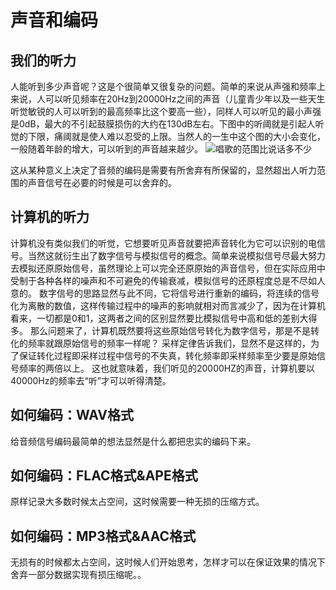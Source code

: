 # 声音和编码

## 我们的听力

人能听到多少声音呢？这是个很简单又很复杂的问题。简单的来说从声强和频率上来说，人可以听见频率在20Hz到20000Hz之间的声音（儿童青少年以及一些天生听觉敏锐的人可以听到的最高频率比这个要高一些），同样人可以听见的最小声强是0dB，最大的不引起鼓膜损伤的大约在130dB左右。下图中的听阈就是引起人听觉的下限，痛阈就是使人难以忍受的上限。当然人的一生中这个图的大小会变化，一般随着年龄的增大，可以听到的声音越来越少。
![](/images/lab04/Heorflaeche.png "唱歌的范围比说话多不少")

这从某种意义上决定了音频的编码是需要有所舍弃有所保留的，显然超出人听力范围的声音信号在必要的时候是可以舍弃的。

## 计算机的听力

计算机没有类似我们的听觉，它想要听见声音就要把声音转化为它可以识别的电信号。当然这就衍生出了数字信号与模拟信号的概念。简单来说模拟信号尽最大努力去模拟还原原始信号，虽然理论上可以完全还原原始的声音信号，但在实际应用中受制于各种各样的噪声和不可避免的传输衰减，模拟信号的还原程度总是不尽如人意的。
数字信号的思路显然与此不同，它将信号进行重新的编码，将连续的信号化为离散的数值，这样传输过程中的噪声的影响就相对而言减少了，因为在计算机看来，一切都是0和1，这两者之间的区别显然要比模拟信号中高和低的差别大得多。
那么问题来了，计算机既然要将这些原始信号转化为数字信号，那是不是转化的频率就跟原始信号的频率一样呢？
采样定律告诉我们，显然不是这样的，为了保证转化过程即采样过程中信号的不失真，转化频率即采样频率至少要是原始信号频率的两倍以上。
这也就意味着，我们听见的20000HZ的声音，计算机要以40000Hz的频率去“听”才可以听得清楚。

## 如何编码：WAV格式

给音频信号编码最简单的想法显然是什么都把忠实的编码下来。

## 如何编码：FLAC格式&APE格式

原样记录大多数时候太占空间，这时候需要一种无损的压缩方式。

## 如何编码：MP3格式&AAC格式

无损有的时候都太占空间，这时候人们开始思考，怎样才可以在保证效果的情况下舍弃一部分数据实现有损压缩呢。。

